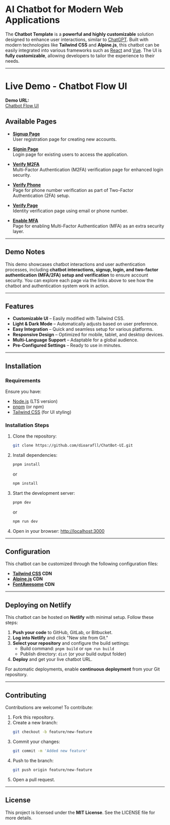 
# AI Chatbot for Modern Web Applications  

The **Chatbot Template** is a **powerful and highly customizable** solution designed to enhance user interactions, similar to [ChatGPT](https://openai.com/chatgpt). Built with modern technologies like **Tailwind CSS** and **Alpine.js**, this chatbot can be easily integrated into various frameworks such as [React](https://react.dev) and [Vue](https://vuejs.org). The UI is **fully customizable**, allowing developers to tailor the experience to their needs.  

---

# Live Demo - Chatbot Flow UI  

**Demo URL:**  
[Chatbot Flow UI](https://chatbot-flow-ui.netlify.app/)  

## Available Pages  

- **[Signup Page](https://chatbot-flow-ui.netlify.app/signup.html)**  
  User registration page for creating new accounts.  

- **[Signin Page](https://chatbot-flow-ui.netlify.app/signin.html)**  
  Login page for existing users to access the application.  

- **[Verify M2FA](https://chatbot-flow-ui.netlify.app/verify-m2fa.html)**  
  Multi-Factor Authentication (M2FA) verification page for enhanced login security.  

- **[Verify Phone](https://chatbot-flow-ui.netlify.app/verify-phone.html)**  
  Page for phone number verification as part of Two-Factor Authentication (2FA) setup.  

- **[Verify Page](https://chatbot-flow-ui.netlify.app/verify.html)**  
  Identity verification page using email or phone number.  

- **[Enable MFA](https://chatbot-flow-ui.netlify.app/enable-mfa.html)**  
  Page for enabling Multi-Factor Authentication (MFA) as an extra security layer.  

---

## Demo Notes  

This demo showcases chatbot interactions and user authentication processes, including **chatbot interactions, signup, login, and two-factor authentication (MFA/2FA) setup and verification** to ensure account security. You can explore each page via the links above to see how the chatbot and authentication system work in action.  

---

## Features  

- **Customizable UI** – Easily modified with Tailwind CSS.  
- **Light & Dark Mode** – Automatically adjusts based on user preference.  
- **Easy Integration** – Quick and seamless setup for various platforms.  
- **Responsive Design** – Optimized for mobile, tablet, and desktop devices.  
- **Multi-Language Support** – Adaptable for a global audience.  
- **Pre-Configured Settings** – Ready to use in minutes.  

---

## Installation  

### Requirements  

Ensure you have:  

- [Node.js](https://nodejs.org/) (LTS version)  
- [pnpm](https://pnpm.io) (or npm)  
- [Tailwind CSS](https://tailwindcss.com) (for UI styling)  

### Installation Steps  

1. Clone the repository:  
   ```bash
   git clone https://github.com/dioarafll/ChatBot-UI.git
   ```  

2. Install dependencies:  
   ```bash
   pnpm install
   ```  
   or  
   ```bash
   npm install
   ```  

3. Start the development server:  
   ```bash
   pnpm dev
   ```  
   or  
   ```bash
   npm run dev
   ```  

4. Open in your browser: [http://localhost:3000](http://localhost:3000)  

---

## Configuration  

This chatbot can be customized through the following configuration files:  

- **[Tailwind CSS](https://tailwindcss.com/docs/installation) CDN**  
- **[Alpine.js](https://alpinejs.dev/start-here) CDN**  
- **[FontAwesome](https://fontawesome.com) CDN**  

---

## Deploying on Netlify  

This chatbot can be hosted on **Netlify** with minimal setup. Follow these steps:  

1. **Push your code** to GitHub, GitLab, or Bitbucket.  
2. **Log into Netlify** and click "New site from Git."  
3. **Select your repository** and configure the build settings:  
   - Build command: `pnpm build` or `npm run build`  
   - Publish directory: `dist` (or your build output folder)  
4. **Deploy** and get your live chatbot URL.  

For automatic deployments, enable **continuous deployment** from your Git repository.  

---

## Contributing  

Contributions are welcome! To contribute:  

1. Fork this repository.  
2. Create a new branch:  
   ```bash
   git checkout -b feature/new-feature
   ```  
3. Commit your changes:  
   ```bash
   git commit -m 'Added new feature'
   ```  
4. Push to the branch:  
   ```bash
   git push origin feature/new-feature
   ```  
5. Open a pull request.  

---

## License  

This project is licensed under the **MIT License**. See the LICENSE file for more details.  
